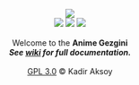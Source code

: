 <p align="center">
  <img src="https://github.com/kadir014/anime-gezgini/blob/master/imgs/logo.png"><br>
  <img src="https://img.shields.io/badge/python-3%2B-green.svg">
  <img src="https://img.shields.io/badge/license-LGPL%203.0-blue.svg">
  <a href="https://lgtm.com/projects/g/kadir014/anime-gezgini/"><img src="https://img.shields.io/lgtm/grade/python/github/kadir014/anime-gezgini"></a><br><br>
  Welcome to the <b>Anime Gezgini</b><br>
  <i><b>See <a href="https://github.com/kadir014/anime-gezgini/wiki">wiki</a> for full documentation.</b></i><br><br>
  <a href="https://github.com/kadir014/anime-gezgini/blob/master/LICENSE">GPL 3.0</a> © Kadir Aksoy
</p
